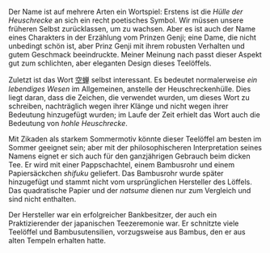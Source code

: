 Der Name ist auf mehrere Arten ein Wortspiel: Erstens ist die <em>Hülle der Heuschrecke</em> an sich ein recht poetisches Symbol. Wir müssen unsere früheren Selbst zurücklassen, um zu wachsen. Aber es ist auch der Name eines Charakters in der Erzählung vom Prinzen Genji; eine Dame, die nicht unbedingt schön ist, aber Prinz Genji mit ihrem robusten Verhalten und gutem Geschmack beeindruckte. Meiner Meinung nach passt dieser Aspekt gut zum schlichten, aber eleganten Design dieses Teelöffels.

Zuletzt ist das Wort <abbr title="utsusemi">空蝉</abbr> selbst interessant. Es bedeutet normalerweise <em>ein lebendiges Wesen</em> im Allgemeinen, anstelle der Heuschreckenhülle. Dies liegt daran, dass die Zeichen, die verwendet wurden, um dieses Wort zu schreiben, nachträglich wegen ihrer Klänge und nicht wegen ihrer Bedeutung hinzugefügt wurden; im Laufe der Zeit erhielt das Wort auch die Bedeutung von <em>hohle Heuschrecke</em>.

Mit Zikaden als starkem Sommermotiv könnte dieser Teelöffel am besten im Sommer geeignet sein; aber mit der philosophischeren Interpretation seines Namens eignet er sich auch für den ganzjährigen Gebrauch beim dicken Tee. Er wird mit einer Pappschachtel, einem Bambusrohr und einem Papiersäckchen <em>shifuku</em> geliefert. Das Bambusrohr wurde später hinzugefügt und stammt nicht vom ursprünglichen Hersteller des Löffels. Das quadratische Papier und der <em>natsume</em> dienen nur zum Vergleich und sind nicht enthalten.

Der Hersteller war ein erfolgreicher Bankbesitzer, der auch ein Praktizierender der japanischen Teezeremonie war. Er schnitzte viele Teelöffel und Bambusutensilien, vorzugsweise aus Bambus, den er aus alten Tempeln erhalten hatte.
